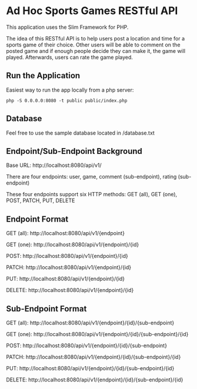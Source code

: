 # Ad Hoc Sports Games RESTful API

This application uses the Slim Framework for PHP.

The idea of this RESTful API is to help users post a location and time for a sports game of their choice.  Other users will be able to comment on the posted game and if enough people decide they can make it, the game will played.  Afterwards, users can rate the game played.

## Run the Application

Easiest way to run the app locally from a php server:

    php -S 0.0.0.0:8080 -t public public/index.php
    
## Database

Feel free to use the sample database located in /database.txt

## Endpoint/Sub-Endpoint Background

Base URL: http://localhost:8080/api/v1/

There are four endpoints: user, game, comment (sub-endpoint), rating (sub-endpoint)

These four endpoints support six HTTP methods: GET (all), GET (one), POST, PATCH, PUT, DELETE

## Endpoint Format

GET (all): http://localhost:8080/api/v1/{endpoint}

GET (one): http://localhost:8080/api/v1/{endpoint}/{id}

POST: http://localhost:8080/api/v1/{endpoint}/{id}

PATCH: http://localhost:8080/api/v1/{endpoint}/{id}

PUT: http://localhost:8080/api/v1/{endpoint}/{id}

DELETE: http://localhost:8080/api/v1/{endpoint}/{id}

## Sub-Endpoint Format

GET (all): http://localhost:8080/api/v1/{endpoint}/{id}/{sub-endpoint}

GET (one): http://localhost:8080/api/v1/{endpoint}/{id}/{sub-endpoint}/{id}

POST: http://localhost:8080/api/v1/{endpoint}/{id}/{sub-endpoint}

PATCH: http://localhost:8080/api/v1/{endpoint}/{id}/{sub-endpoint}/{id}

PUT: http://localhost:8080/api/v1/{endpoint}/{id}/{sub-endpoint}/{id}

DELETE: http://localhost:8080/api/v1/{endpoint}/{id}/{sub-endpoint}/{id}
